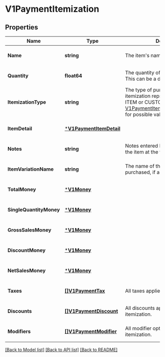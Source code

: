 # V1PaymentItemization

## Properties
Name | Type | Description | Notes
------------ | ------------- | ------------- | -------------
**Name** | **string** | The item&#x27;s name. | [optional] [default to null]
**Quantity** | **float64** | The quantity of the item purchased. This can be a decimal value. | [optional] [default to null]
**ItemizationType** | **string** | The type of purchase that the itemization represents, such as an ITEM or CUSTOM_AMOUNT See [V1PaymentItemizationItemizationType](#type-v1paymentitemizationitemizationtype) for possible values | [optional] [default to null]
**ItemDetail** | [***V1PaymentItemDetail**](V1PaymentItemDetail.md) |  | [optional] [default to null]
**Notes** | **string** | Notes entered by the merchant about the item at the time of payment, if any. | [optional] [default to null]
**ItemVariationName** | **string** | The name of the item variation purchased, if any. | [optional] [default to null]
**TotalMoney** | [***V1Money**](V1Money.md) |  | [optional] [default to null]
**SingleQuantityMoney** | [***V1Money**](V1Money.md) |  | [optional] [default to null]
**GrossSalesMoney** | [***V1Money**](V1Money.md) |  | [optional] [default to null]
**DiscountMoney** | [***V1Money**](V1Money.md) |  | [optional] [default to null]
**NetSalesMoney** | [***V1Money**](V1Money.md) |  | [optional] [default to null]
**Taxes** | [**[]V1PaymentTax**](V1PaymentTax.md) | All taxes applied to this itemization. | [optional] [default to null]
**Discounts** | [**[]V1PaymentDiscount**](V1PaymentDiscount.md) | All discounts applied to this itemization. | [optional] [default to null]
**Modifiers** | [**[]V1PaymentModifier**](V1PaymentModifier.md) | All modifier options applied to this itemization. | [optional] [default to null]

[[Back to Model list]](../README.md#documentation-for-models) [[Back to API list]](../README.md#documentation-for-api-endpoints) [[Back to README]](../README.md)

